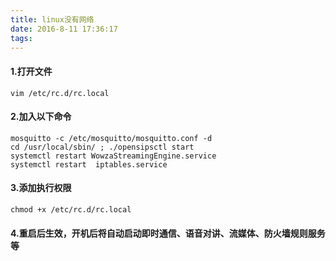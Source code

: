 ```yaml
---
title: linux没有网络
date: 2016-8-11 17:36:17
tags:
---
```

#### 1.打开文件

```
vim /etc/rc.d/rc.local
```

#### 2.加入以下命令

```
mosquitto -c /etc/mosquitto/mosquitto.conf -d
cd /usr/local/sbin/ ; ./opensipsctl start
systemctl restart WowzaStreamingEngine.service
systemctl restart  iptables.service
```


#### 3.添加执行权限

```
chmod +x /etc/rc.d/rc.local
```

 


#### 4.重启后生效，开机后将自动启动即时通信、语音对讲、流媒体、防火墙规则服务等

